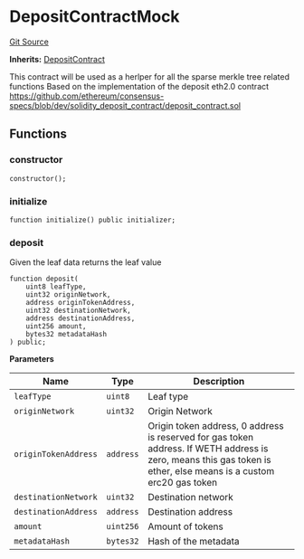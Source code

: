 # DepositContractMock
[Git Source](https://github.com/agglayer/agglayer-contracts/blob/a8bf2955890e7123a84542ced57636d763299651/contracts/mocks/DepositContractMock.sol)

**Inherits:**
[DepositContract](/contracts/lib/DepositContract.sol/contract.DepositContract.md)

This contract will be used as a herlper for all the sparse merkle tree related functions
Based on the implementation of the deposit eth2.0 contract https://github.com/ethereum/consensus-specs/blob/dev/solidity_deposit_contract/deposit_contract.sol


## Functions
### constructor


```solidity
constructor();
```

### initialize


```solidity
function initialize() public initializer;
```

### deposit

Given the leaf data returns the leaf value


```solidity
function deposit(
    uint8 leafType,
    uint32 originNetwork,
    address originTokenAddress,
    uint32 destinationNetwork,
    address destinationAddress,
    uint256 amount,
    bytes32 metadataHash
) public;
```
**Parameters**

|Name|Type|Description|
|----|----|-----------|
|`leafType`|`uint8`|Leaf type|
|`originNetwork`|`uint32`|Origin Network|
|`originTokenAddress`|`address`|Origin token address, 0 address is reserved for gas token address. If WETH address is zero, means this gas token is ether, else means is a custom erc20 gas token|
|`destinationNetwork`|`uint32`|Destination network|
|`destinationAddress`|`address`|Destination address|
|`amount`|`uint256`|Amount of tokens|
|`metadataHash`|`bytes32`|Hash of the metadata|



